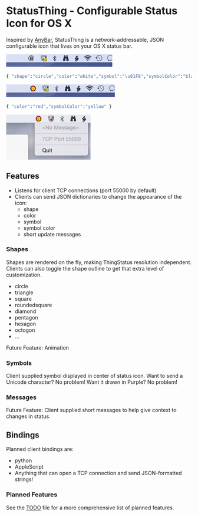# StatusThing - Configurable Status Icon for OS X

Inspired by <a href="https://github.com/tonsky/AnyBar">AnyBar</a>, StatusThing is a network-addressable, JSON configurable icon that lives on your OS X status bar.

<img src="Screenshots/ScreenShot0.png"/>

```sh
{ "shape":"circle","color":"white","symbol":"\u01F8","symbolColor":"black" }
```

<img src="Screenshots/ScreenShot1.png"/>

```sh
{ "color":"red","symbolColor":"yellow" }
```
<img src="Screenshots/ScreenShot2.png"/>

## Features
- Listens for client TCP connections (port 55000 by default)
- Clients can send JSON dictionaries to change the appearance of the icon:
  - shape
  - color
  - symbol
  - symbol color
  - short update messages


### Shapes
Shapes are rendered on the fly, making ThingStatus resolution independent.  Clients can also toggle the shape outline to get that extra level of customization.

  - circle
  - triangle
  - square
  - roundedsquare
  - diamond
  - pentagon
  - hexagon
  - octogon
  - ...

Future Feature: Animation

### Symbols

Client supplied symbol displayed in center of status icon. Want to send a Unicode character? No problem! Want it drawn in Purple? No problem!

### Messages

Future Feature: Client supplied short messages to help give context to changes in status.


## Bindings

Planned client bindings are:
- python
- AppleScript
- Anything that can open a TCP connection and send JSON-formatted strings!

### Planned Features

See the <a href="https://github.com/JnyJny/StatusThing/blob/master/StatusThing/TODO">TODO</a> file for a more comprehensive list of planned features.

